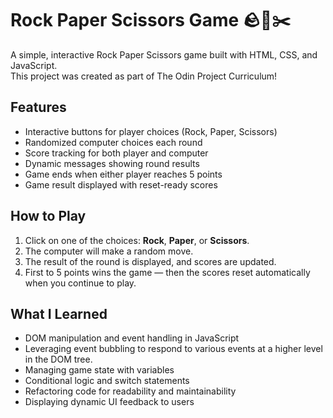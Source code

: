 # Rock Paper Scissors Game 🪨📄✂️

A simple, interactive Rock Paper Scissors game built with HTML, CSS, and JavaScript.  
This project was created as part of The Odin Project Curriculum!

## Features

- Interactive buttons for player choices (Rock, Paper, Scissors)
- Randomized computer choices each round
- Score tracking for both player and computer
- Dynamic messages showing round results
- Game ends when either player reaches 5 points
- Game result displayed with reset-ready scores

## How to Play

1. Click on one of the choices: **Rock**, **Paper**, or **Scissors**.
2. The computer will make a random move.
3. The result of the round is displayed, and scores are updated.
4. First to 5 points wins the game — then the scores reset automatically when you continue to play.

## What I Learned

- DOM manipulation and event handling in JavaScript
- Leveraging event bubbling to respond to various events at a higher level in the DOM tree. 
- Managing game state with variables
- Conditional logic and switch statements
- Refactoring code for readability and maintainability
- Displaying dynamic UI feedback to users



